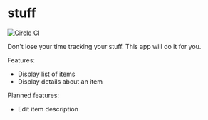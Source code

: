 # stuff

[![Circle CI](https://circleci.com/gh/geekarist/stuff.svg?style=svg)](https://circleci.com/gh/geekarist/stuff)

Don't lose your time tracking your stuff. This app will do it for you.

Features:

- Display list of items
- Display details about an item

Planned features:

- Edit item description